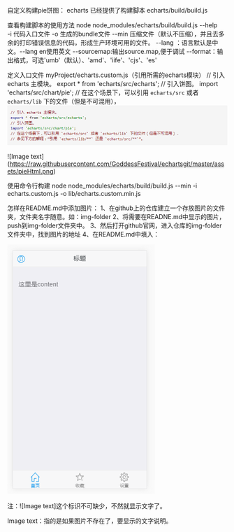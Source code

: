 ﻿


自定义构建pie饼图：
echarts 已经提供了构建脚本 echarts/build/build.js


查看构建脚本的使用方法
node node_modules/echarts/build/build.js --help  
-i 代码入口文件
-o 生成的bundle文件
--min 压缩文件（默认不压缩），并且去多余的打印错误信息的代码，形成生产环境可用的文件。
--lang <language shortcut or file path>：语言默认是中文。--lang en使用英文
--sourcemap:输出source.map,便于调试
--format：输出格式，可选'umb'（默认）、'amd'、'iife'、'cjs'、'es'

定义入口文件
myProject/echarts.custom.js（引用所需的echarts模块）
// 引入 echarts 主模块。
export * from 'echarts/src/echarts';
// 引入饼图。
import 'echarts/src/chart/pie';
// 在这个场景下，可以引用 `echarts/src` 或者 `echarts/lib` 下的文件（但是不可混用），
![Image text](https://raw.githubusercontent.com/GoddessFestival/echartsgit/master/assets/echartsCustom.png)

![Image text]
(https://raw.githubusercontent.com/GoddessFestival/echartsgit/master/assets/pieHtml.png)


使用命令行构建
node node_modules/echarts/build/build.js --min -i echarts.custom.js -o lib/echarts.custom.min.js























怎样在README.md中添加图片：
1、在github上的仓库建立一个存放图片的文件夹，文件夹名字随意。如：img-folder
2、将需要在READNE.md中显示的图片，push到img-folder文件夹中。
3、然后打开github官网，进入仓库的img-folder文件夹中，找到图片的地址
4、在README.md中填入：

![Image text](https://raw.githubusercontent.com/hongmaju/light7Local/master/img/productShow/20170518152848.png)

注：![Image text]这个标识不可缺少，不然就显示文字了。

Image text：指的是如果图片不存在了，要显示的文字说明。
